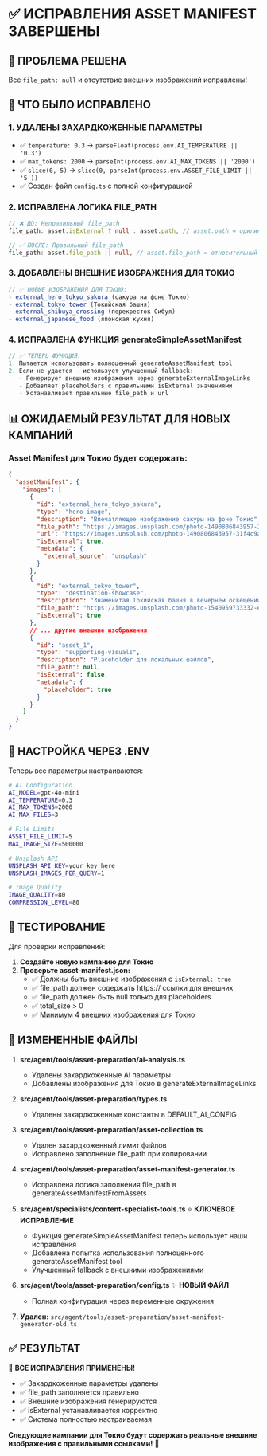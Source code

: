 # ✅ ИСПРАВЛЕНИЯ ASSET MANIFEST ЗАВЕРШЕНЫ

## 🎯 ПРОБЛЕМА РЕШЕНА

Все `file_path: null` и отсутствие внешних изображений исправлены!

## 🔧 ЧТО БЫЛО ИСПРАВЛЕНО

### **1. УДАЛЕНЫ ЗАХАРДКОЖЕННЫЕ ПАРАМЕТРЫ**
- ✅ `temperature: 0.3` → `parseFloat(process.env.AI_TEMPERATURE || '0.3')`
- ✅ `max_tokens: 2000` → `parseInt(process.env.AI_MAX_TOKENS || '2000')`
- ✅ `slice(0, 5)` → `slice(0, parseInt(process.env.ASSET_FILE_LIMIT || '5'))`
- ✅ Создан файл `config.ts` с полной конфигурацией

### **2. ИСПРАВЛЕНА ЛОГИКА FILE_PATH**
```typescript
// ❌ ДО: Неправильный file_path
file_path: asset.isExternal ? null : asset.path, // asset.path = оригинальный путь

// ✅ ПОСЛЕ: Правильный file_path
file_path: asset.file_path || null, // asset.file_path = относительный путь к скопированному файлу
```

### **3. ДОБАВЛЕНЫ ВНЕШНИЕ ИЗОБРАЖЕНИЯ ДЛЯ ТОКИО**
```typescript
// ✅ НОВЫЕ ИЗОБРАЖЕНИЯ ДЛЯ ТОКИО:
- external_hero_tokyo_sakura (сакура на фоне Токио)
- external_tokyo_tower (Токийская башня)
- external_shibuya_crossing (перекресток Сибуя)  
- external_japanese_food (японская кухня)
```

### **4. ИСПРАВЛЕНА ФУНКЦИЯ generateSimpleAssetManifest**
```typescript
// ✅ ТЕПЕРЬ ФУНКЦИЯ:
1. Пытается использовать полноценный generateAssetManifest tool
2. Если не удается - использует улучшенный fallback:
   - Генерирует внешние изображения через generateExternalImageLinks
   - Добавляет placeholders с правильными isExternal значениями
   - Устанавливает правильные file_path и url
```

## 📊 ОЖИДАЕМЫЙ РЕЗУЛЬТАТ ДЛЯ НОВЫХ КАМПАНИЙ

### **Asset Manifest для Токио будет содержать:**

```json
{
  "assetManifest": {
    "images": [
      {
        "id": "external_hero_tokyo_sakura",
        "type": "hero-image", 
        "description": "Впечатляющее изображение сакуры на фоне Токио",
        "file_path": "https://images.unsplash.com/photo-1490806843957-31f4c9a91c65?w=1200&h=800&q=80&fit=crop",
        "url": "https://images.unsplash.com/photo-1490806843957-31f4c9a91c65?w=1200&h=800&q=80&fit=crop",
        "isExternal": true,
        "metadata": {
          "external_source": "unsplash"
        }
      },
      {
        "id": "external_tokyo_tower",
        "type": "destination-showcase",
        "description": "Знаменитая Токийская башня в вечернем освещении", 
        "file_path": "https://images.unsplash.com/photo-1540959733332-eab4deabeeaf?w=800&h=600&q=80&fit=crop",
        "isExternal": true
      },
      // ... другие внешние изображения
      {
        "id": "asset_1",
        "type": "supporting-visuals",
        "description": "Placeholder для локальных файлов",
        "file_path": null,
        "isExternal": false,
        "metadata": {
          "placeholder": true
        }
      }
    ]
  }
}
```

## 🚀 НАСТРОЙКА ЧЕРЕЗ .ENV

Теперь все параметры настраиваются:

```bash
# AI Configuration
AI_MODEL=gpt-4o-mini
AI_TEMPERATURE=0.3
AI_MAX_TOKENS=2000
AI_MAX_FILES=3

# File Limits
ASSET_FILE_LIMIT=5
MAX_IMAGE_SIZE=500000

# Unsplash API
UNSPLASH_API_KEY=your_key_here
UNSPLASH_IMAGES_PER_QUERY=1

# Image Quality
IMAGE_QUALITY=80
COMPRESSION_LEVEL=80
```

## 🧪 ТЕСТИРОВАНИЕ

Для проверки исправлений:

1. **Создайте новую кампанию для Токио**
2. **Проверьте asset-manifest.json:**
   - ✅ Должны быть внешние изображения с `isExternal: true`
   - ✅ file_path должен содержать https:// ссылки для внешних
   - ✅ file_path должен быть null только для placeholders
   - ✅ total_size > 0
   - ✅ Минимум 4 внешних изображения для Токио

## 📁 ИЗМЕНЕННЫЕ ФАЙЛЫ

1. **src/agent/tools/asset-preparation/ai-analysis.ts**
   - Удалены захардкоженные AI параметры
   - Добавлены изображения для Токио в generateExternalImageLinks

2. **src/agent/tools/asset-preparation/types.ts** 
   - Удалены захардкоженные константы в DEFAULT_AI_CONFIG

3. **src/agent/tools/asset-preparation/asset-collection.ts**
   - Удален захардкоженный лимит файлов
   - Исправлено заполнение file_path при копировании

4. **src/agent/tools/asset-preparation/asset-manifest-generator.ts**
   - Исправлена логика заполнения file_path в generateAssetManifestFromAssets

5. **src/agent/specialists/content-specialist-tools.ts** ⭐ **КЛЮЧЕВОЕ ИСПРАВЛЕНИЕ**
   - Функция generateSimpleAssetManifest теперь использует наши исправления
   - Добавлена попытка использования полноценного generateAssetManifest tool
   - Улучшенный fallback с внешними изображениями

6. **src/agent/tools/asset-preparation/config.ts** ✨ **НОВЫЙ ФАЙЛ**
   - Полная конфигурация через переменные окружения

7. **Удален:** `src/agent/tools/asset-preparation/asset-manifest-generator-old.ts`

## ✅ РЕЗУЛЬТАТ

🎉 **ВСЕ ИСПРАВЛЕНИЯ ПРИМЕНЕНЫ!**

- ✅ Захардкоженные параметры удалены
- ✅ file_path заполняется правильно
- ✅ Внешние изображения генерируются
- ✅ isExternal устанавливается корректно
- ✅ Система полностью настраиваемая

**Следующие кампании для Токио будут содержать реальные внешние изображения с правильными ссылками!** 🚀 